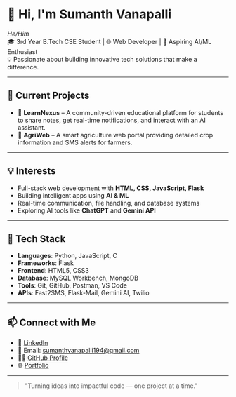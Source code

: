 # 👋 Hi, I'm Sumanth Vanapalli

*He/Him*  
🎓 3rd Year B.Tech CSE Student | 🌐 Web Developer | 🤖 Aspiring AI/ML Enthusiast  
💡 Passionate about building innovative tech solutions that make a difference.

---

## 🔭 Current Projects

- 🚀 **LearnNexus** – A community-driven educational platform for students to share notes, get real-time notifications, and interact with an AI assistant.
- 🌾 **AgriWeb** – A smart agriculture web portal providing detailed crop information and SMS alerts for farmers.

---

## 💡 Interests

- Full-stack web development with **HTML, CSS, JavaScript, Flask**
- Building intelligent apps using **AI & ML**
- Real-time communication, file handling, and database systems
- Exploring AI tools like **ChatGPT** and **Gemini API**

---

## 🧰 Tech Stack

- **Languages**: Python, JavaScript, C
- **Frameworks**: Flask
- **Frontend**: HTML5, CSS3
- **Database**: MySQL Workbench, MongoDB
- **Tools**: Git, GitHub, Postman, VS Code
- **APIs**: Fast2SMS, Flask-Mail, Gemini AI, Twilio

---

## 📫 Connect with Me

- 💼 [LinkedIn](https://www.linkedin.com/in/sumanth-vanapalli-96a944290)
- 📧 Email: [sumanthvanapalli194@gmail.com](mailto:sumanthvanapalli194@gmail.com)
- 🧑‍💻 [GitHub Profile](https://github.com/mrsumanth19)
- 🌐 [Portfolio](https://sumanthvanapalli.netlify.app)

---

> "Turning ideas into impactful code — one project at a time."
